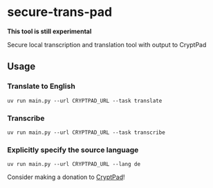 # secure-trans-pad
**This tool is still experimental**

Secure local transcription and translation tool with output to CryptPad

## Usage
### Translate to English
```
uv run main.py --url CRYPTPAD_URL --task translate
```
### Transcribe
```
uv run main.py --url CRYPTPAD_URL --task transcribe
```
### Explicitly specify the source language
```
uv run main.py --url CRYPTPAD_URL --lang de
```

Consider making a donation to [CryptPad](https://cryptpad.fr/)!
